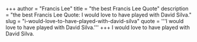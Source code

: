 +++
author = "Francis Lee"
title = "the best Francis Lee Quote"
description = "the best Francis Lee Quote: I would love to have played with David Silva."
slug = "i-would-love-to-have-played-with-david-silva"
quote = '''I would love to have played with David Silva.'''
+++
I would love to have played with David Silva.
